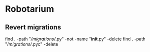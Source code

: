 # Robotarium

## Revert migrations
find . -path "*/migrations/*.py" -not -name "__init__.py" -delete
find . -path "*/migrations/*.pyc"  -delete
